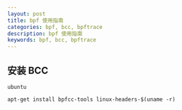 ```yaml
---
layout: post
title: bpf 使用指南
categories: bpf, bcc, bpftrace
description: bpf 使用指南
keywords: bpf, bcc, bpftrace
---
```


## 安装 BCC

`ubuntu`
```shell
apt-get install bpfcc-tools linux-headers-$(uname -r)
```
